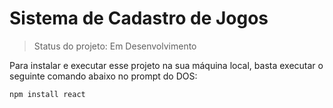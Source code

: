 <h1>Sistema de Cadastro de Jogos</h1>

> Status do projeto: Em Desenvolvimento

Para instalar e executar esse projeto na sua máquina local, basta executar o seguinte comando abaixo no prompt do DOS:

```
npm install react
```
